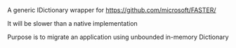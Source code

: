 ﻿A generic IDictionary wrapper for https://github.com/microsoft/FASTER/

It will be slower than a native implementation

Purpose is to migrate an application using unbounded in-memory Dictionary
